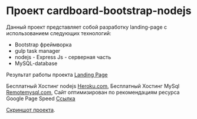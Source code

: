 # Проект cardboard-bootstrap-nodejs
 Данный проект представляет собой разработку landing-page с использованием следующих технологий:
 * Bootstrap фреймворка
 * gulp task manager
 * nodejs - Express Js - серверная часть 
 * MySQL-database
 
 Результат работы проекта [Landing Page](https://samokhindmitro.github.io/cardboard-bootstrap-nodejs/) 
 
 Бесплатный Хостинг nodejs [Heroku.com](https://cardboard-bootstrap-nodejs.herokuapp.com/),
 Бесплатный Хостинг MySql [Remotemysql.com](http://remotemysql.com),
 Сайт оптимизирован по рекомендациям ресурса Google Page Speed [Ссылка](https://developers.google.com/speed/pagespeed/insights/?hl=RU)
 
 [Скриншот проекта](/template/cardboard.png).

